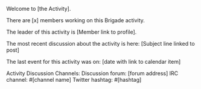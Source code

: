 Welcome to [the Activity].

There are [x] members working on this Brigade activity.

The leader of this activity is [Member link to profile].

The most recent discussion about the activity is here:
[Subject line linked to post]

The last event for this activity was on: [date with link to calendar item]

Activity Discussion Channels:
Discussion forum: [forum address]
IRC channel: #[channel name]
Twitter hashtag: #[hashtag]